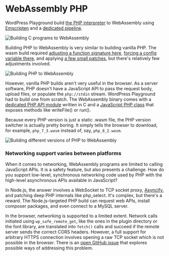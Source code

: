 # WebAssembly PHP

WordPress Playground build [the PHP interpreter](https://github.com/php/php-src) to WebAssembly using [Emscripten](https://emscripten.org/docs/porting/networking.html) and a [dedicated pipeline](https://github.com/WordPress/wordpress-playground/blob/0d451c33936a8db5b7a158fa8aad288c19370a7d/packages/php-wasm/compile/Dockerfile).

![Building C programs to WebAssembly](@site/static/img/c-programs-general.png)

Building PHP to WebAssembly is very similar to building vanilla PHP. The wasm build required [adjusting a function signature here](https://github.com/WordPress/wordpress-playground/blob/0d451c33936a8db5b7a158fa8aad288c19370a7d/packages/php-wasm/compile/build-assets/php7.1.patch#L8-L9), [forcing a config variable there](https://github.com/WordPress/wordpress-playground/blob/0d451c33936a8db5b7a158fa8aad288c19370a7d/packages/php-wasm/compile/Dockerfile#L495), and applying [a few small patches](https://github.com/WordPress/wordpress-playground/tree/0d451c33936a8db5b7a158fa8aad288c19370a7d/packages/php-wasm/compile/build-assets), but there's relatively few adjustments involved.

![Building PHP to WebAssembly](@site/static/img/c-programs-php.png)

However, vanilla PHP builds aren't very useful in the browser. As a server software, PHP doesn't have a JavaScript API to pass the request body, upload files, or populate the `php://stdin` stream. WordPress Playground had to build one from scratch. The WebAssembly binary comes with a [dedicated PHP API module](https://github.com/WordPress/wordpress-playground/blob/0d451c33936a8db5b7a158fa8aad288c19370a7d/packages/php-wasm/compile/build-assets/php_wasm.c) written in C and a [JavaScript PHP class](https://github.com/WordPress/wordpress-playground/blob/da38192af57a95699d8731c855b82ac0222df61b/packages/php-wasm/common/src/lib/php.ts) that exposes methods like writeFile() or run().

Because every PHP version is just a static .wasm file, the PHP version switcher is actually pretty boring. It simply tells the browser to download, for example, `php_7_3.wasm` instead of, say, `php_8_2.wasm`.

![Building different versions of PHP to WebAssembly](@site/static/img/c-programs-php-versions.png)

### Networking support varies between platforms

When it comes to networking, WebAssembly programs are limited to calling JavaScript APIs. It is a safety feature, but also presents a challenge. How do you support low-level, synchronous networking code used by PHP with the high-level asynchronous APIs available in JavaScript?

In Node.js, the answer involves a WebSocket to TCP socket proxy, [Asyncify](https://emscripten.org/docs/porting/asyncify.html), and patching deep PHP internals like php_select. It's complex, but there's a reward. The Node.js-targeted PHP build can request web APIs, install composer packages, and even connect to a MySQL server.

In the browser, networking is supported to a limited extent. Network calls initiated using `wp_safe_remote_get`, like the ones in the plugin directory or the font library, are translated into `fetch()` calls and succeed if the remote server sends the correct CORS headers. However, a full support for arbitrary HTTPS connection involves opening a raw TCP socket which is not possible in the browser. There is an [open GitHub issue](https://github.com/WordPress/wordpress-playground/issues/85) that explores possible ways of addressing this problem.
